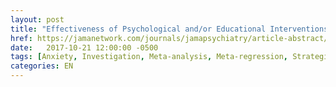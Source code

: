 ```yaml
---
layout: post
title: "Effectiveness of Psychological and/or Educational Interventions in the Prevention of Anxiety"
href: https://jamanetwork.com/journals/jamapsychiatry/article-abstract/2652827
date:   2017-10-21 12:00:00 -0500
tags: [Anxiety, Investigation, Meta-analysis, Meta-regression, Strategies, Search-Results]
categories: EN
---
```

